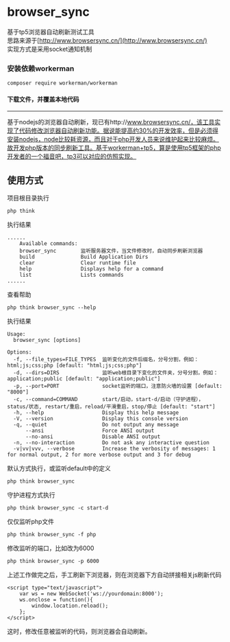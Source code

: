 # browser_sync
基于tp5浏览器自动刷新测试工具  
思路来源于[http://www.browsersync.cn/](http://www.browsersync.cn/)  
实现方式是采用socket通知机制
### 安装依赖workerman
`composer require workerman/workerman`
#### 下载文件，并覆盖本地代码

---
基于nodejs的浏览器自动刷新，现已有http://www.browsersync.cn/，该工具实现了代码修改浏览器自动刷新功能。据说能提高约30%的开发效率，但是必须得安装nodejs，node比较耗资源，而且对于php开发人员来说维护起来比较麻烦。故开发php版本的同步刷新工具。基于workerman+tp5，算是使用tp5框架的php开发者的一个福音吧，tp3可以对应的仿照实现。
## 使用方式
项目根目录执行  
```
php think
```  
执行结果 
```  
......  
    Available commands:   
    browser_sync        监听服务器文件，当文件修改时，自动同步刷新浏览器
    build               Build Application Dirs
    clear               Clear runtime file
    help                Displays help for a command
    list                Lists commands
......
```
查看帮助
```
php think browser_sync --help
```
执行结果

```
Usage:
  browser_sync [options]

Options:
  -f, --file_types=FILE_TYPES  监听变化的文件后缀名，分号分割，例如：html;js;css;php [default: "html;js;css;php"]
  -d, --dirs=DIRS              监听web根目录下变化的文件夹，分号分割，例如：application;public [default: "application;public"]
  -p, --port=PORT              socket监听的端口，注意防火墙的设置 [default: "8000"]
  -c, --command=COMMAND        start/启动，start-d/启动（守护进程），status/状态, restart/重启，reload/平滑重启，stop/停止 [default: "start"]
  -h, --help                   Display this help message
  -V, --version                Display this console version
  -q, --quiet                  Do not output any message
      --ansi                   Force ANSI output
      --no-ansi                Disable ANSI output
  -n, --no-interaction         Do not ask any interactive question
  -v|vv|vvv, --verbose         Increase the verbosity of messages: 1 for normal output, 2 for more verbose output and 3 for debug
```  
默认方式执行，或监听default中的定义
```
php think browser_sync
```
守护进程方式执行

```
php think browser_sync -c start-d
```
仅仅监听php文件
```
php think browser_sync -f php
```
修改监听的端口，比如改为6000
```
php think browser_sync -p 6000
```
上述工作做完之后，手工刷新下浏览器，则在浏览器下方自动拼接相关js刷新代码
```
<script type="text/javascript">
    var ws = new WebSocket('ws://yourdomain:8000');
    ws.onclose = function(){
        window.location.reload();
    };
</script>
```
这时，修改任意被监听的代码，则浏览器会自动刷新。




